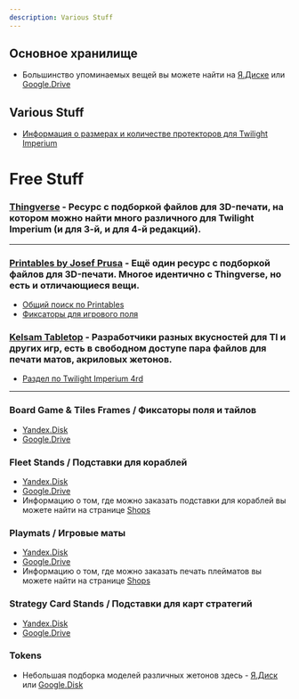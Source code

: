 ```yaml
---
description: Various Stuff
---
```


## Основное хранилище

* Большинство упоминаемых вещей вы можете найти на [Я.Диске](https://disk.yandex.ru/d/zE86YdNWxzH1Lw) или [Google.Drive](https://drive.google.com/drive/folders/1aPOfffYSGemelRfKIB-PHAtkGiKJM9oD?usp=sharing)

## Various Stuff

* [Информация о размерах и количестве протекторов для Twilight Imperium](https://boardgamegeek.com/geeklist/164572?itemid=5562442#item5562442)

# Free Stuff
### [Thingverse](https://www.thingiverse.com) - Ресурс с подборкой файлов для 3D-печати, на котором можно найти много различного для Twilight Imperium (и для 3-й, и для 4-й редакций).

---
### [Printables by Josef Prusa](https://www.printables.com) - Ещё один ресурс с подборкой файлов для 3D-печати. Многое идентично с Thingverse, но есть и отличающиеся вещи.

* [Общий поиск по Printables](https://www.printables.com/search/models?o=latest&q=Twilight%20Imperium)
* [Фиксаторы для игрового поля](https://www.printables.com/model/236222-adjustable-twilight-imperium-map-frame)

### [Kelsam Tabletop](https://tabletop.kelsam.net/) - Разработчики разных вкусностей для TI и других игр, есть в свободном доступе пара файлов для печати матов, акриловых жетонов.

* [Раздел по Twilight Imperium 4rd](https://tabletop.kelsam.net/game/twilight-imperium-fourth-edition)

---

### Board Game & Tiles Frames / Фиксаторы поля и тайлов
* [Yandex.Disk](https://disk.yandex.ru/d/YyE_hpETvNhIBA)
* [Google.Drive](https://drive.google.com/drive/folders/1QUMgOlkoj0z-GLjfvwiHKCbMAu7uME7Y?usp=drive_link)

### Fleet Stands / Подставки для кораблей
* [Yandex.Disk](https://disk.yandex.ru/d/8n_yw4AvoalWlg)
* [Google.Drive](https://drive.google.com/drive/folders/1VcBxZm35XofBdbA5eXrvW5z3XlIOE2MC?usp=sharing)
* Информацию о том, где можно заказать подставки для кораблей вы можете найти на странице [Shops](https://ti.sr2k.info/links/shops)

### Playmats / Игровые маты
* [Yandex.Disk](https://disk.yandex.ru/d/4VaPDFcR3Sohig)
* [Google.Drive](https://drive.google.com/drive/folders/1eAlZd6JOpqdaY2WzX3WVRz7upsLVIeSo?usp=sharing)
* Информацию о том, где можно заказать печать плейматов вы можете найти на странице [Shops](https://ti.sr2k.info/links/shops)

### Strategy Card Stands / Подставки для карт стратегий
* [Yandex.Disk](https://disk.yandex.ru/d/lfMPC6-wqe0uCA)
* [Google.Drive](https://drive.google.com/drive/folders/1HEzdVZ1t3OyFJxhx7xzGJCdvzY--2SVq?usp=drive_link)

### Tokens
* Небольшая подборка моделей различных жетонов здесь - [Я.Диск](https://disk.yandex.ru/d/VLVqtXCxKGeIQw) или [Google.Disk](https://drive.google.com/drive/folders/1s0iOqe-i8IDPjKL2Yj5XbRgdXvEG0Xty?usp=sharing)
